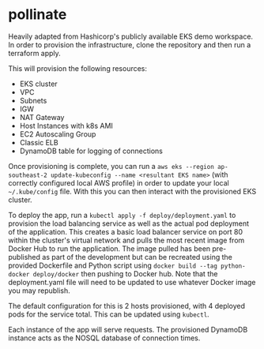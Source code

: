 # pollinate

Heavily adapted from Hashicorp's publicly available EKS demo workspace.
In order to provision the infrastructure, clone the repository and then run a terraform apply.

This will provision the following resources:

- EKS cluster
- VPC
- Subnets
- IGW
- NAT Gateway
- Host Instances with k8s AMI
- EC2 Autoscaling Group
- Classic ELB
- DynamoDB table for logging of connections

Once provisioning is complete, you can run a `aws eks --region ap-southeast-2 update-kubeconfig --name <resultant EKS name>`  (with correctly configured local AWS profile) in order to update your local `~/.kube/config` file. With this you can then interact with the provisioned EKS cluster. 

To deploy the app, run a `kubectl apply -f deploy/deployment.yaml`  to provision the load balancing service as well as the actual pod deployment of the application. This creates a basic load balancer service on port 80 within the cluster's virtual network and pulls the most recent image from Docker Hub to run the application. The image pulled has been pre-published as part of the development but can be recreated using the provided Dockerfile and Python script using `docker build --tag python-docker deploy/docker` then pushing to Docker hub. Note that the deployment.yaml file will need to be updated to use whatever Docker image you may republish.
  
The default configuration for this is 2 hosts provisioned, with 4 deployed pods for the service total. This can be updated using `kubectl`.
  
Each instance of the app will serve requests. The provisioned DynamoDB instance acts as the NOSQL database of connection times.
